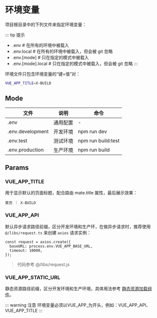 # 环境变量

项目根目录中的下列文件来指定环境变量：

::: tip 提示

- .env                # 在所有的环境中被载入
- .env.local          # 在所有的环境中被载入，但会被 git 忽略
- .env.[mode]         # 只在指定的模式中被载入
- .env.[mode].local   # 只在指定的模式中被载入，但会被 git 忽略
:::

环境文件只包含环境变量的“键=值”对：

```bash
VUE_APP_TITLE=X-BUILD
```

## Mode

| 文件             | 说明     | 命令               |
| ---------------- | -------- | ------------------ |
| .env             | 通用配置 | -                  |
| .env.development | 开发环境 | npm run dev      |
| .env.test        | 测试环境 | npm run build:test |
| .env.production  | 生产环境 | npm run build      |

## Params

### VUE_APP_TITLE

用于显示默认的页面标题，配合路由 mate.title 属性，最后展示效果：

```title
首页 ｜ X-BUILD
```

### VUE_APP_API

默认异步请求路径前缀，区分开发环境和生产环，在做异步请求时，推荐使用 `@/libs/request.ts` 来创建 `axios` 请求实例：

```js{2}
const request = axios.create({
  baseURL: process.env.VUE_APP_BASE_URL,
  timeout: 10000,
});
```

> 代码参考 @/libs/request.js

### VUE_APP_STATIC_URL

静态资源路径前缀，区分开发环境和生产环境，具体用法参考 [静态资源加载组件](/Components/Static.md)。

::: warning 注意
环境变量必须以VUE_APP_为开头，例如：VUE_APP_API、VUE_APP_TITLE
:::
